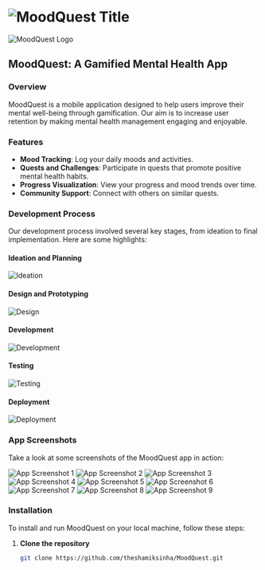 # ![MoodQuest Title](./pics/title.jpeg)

![MoodQuest Logo](./pics/logo.jpeg)

## MoodQuest: A Gamified Mental Health App

### Overview
MoodQuest is a mobile application designed to help users improve their mental well-being through gamification. Our aim is to increase user retention by making mental health management engaging and enjoyable.

### Features
- **Mood Tracking**: Log your daily moods and activities.
- **Quests and Challenges**: Participate in quests that promote positive mental health habits.
- **Progress Visualization**: View your progress and mood trends over time.
- **Community Support**: Connect with others on similar quests.

### Development Process
Our development process involved several key stages, from ideation to final implementation. Here are some highlights:

#### Ideation and Planning
![Ideation](./pics/1.jpeg)

#### Design and Prototyping
![Design](./pics/2.jpeg)

#### Development
![Development](./pics/3.jpeg)

#### Testing
![Testing](./pics/4.jpeg)

#### Deployment
![Deployment](./pics/5.jpeg)

### App Screenshots
Take a look at some screenshots of the MoodQuest app in action:

![App Screenshot 1](./pics/6.jpeg)
![App Screenshot 2](./pics/7.jpeg)
![App Screenshot 3](./pics/8.jpeg)
![App Screenshot 4](./pics/9.jpeg)
![App Screenshot 5](./pics/10.jpeg)
![App Screenshot 6](./pics/11.jpeg)
![App Screenshot 7](./pics/12.jpeg)
![App Screenshot 8](./pics/13.jpeg)
![App Screenshot 9](./pics/14.jpeg)

### Installation
To install and run MoodQuest on your local machine, follow these steps:

1. **Clone the repository**
   ```bash
   git clone https://github.com/theshamiksinha/MoodQuest.git
